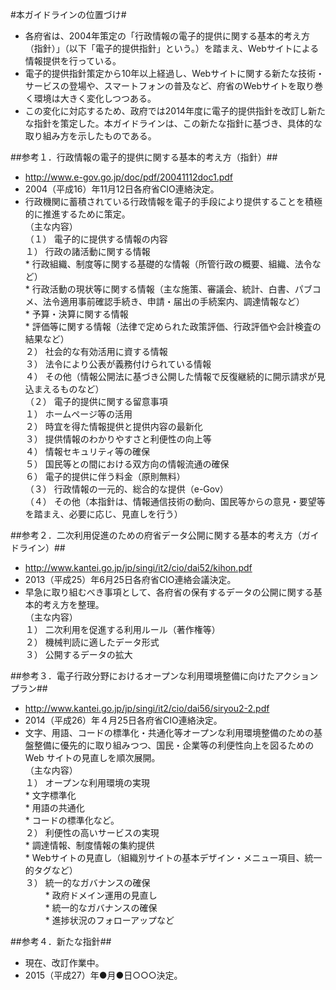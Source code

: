 #本ガイドラインの位置づけ#
* 各府省は、2004年策定の「行政情報の電子的提供に関する基本的考え方（指針）」（以下「電子的提供指針」という。）を踏まえ、Webサイトによる情報提供を行っている。  
* 電子的提供指針策定から10年以上経過し、Webサイトに関する新たな技術・サービスの登場や、スマートフォンの普及など、府省のWebサイトを取り巻く環境は大きく変化しつつある。  
* この変化に対応するため、政府では2014年度に電子的提供指針を改訂し新たな指針を策定した。本ガイドラインは、この新たな指針に基づき、具体的な取り組み方を示したものである。　　

##参考１．行政情報の電子的提供に関する基本的考え方（指針）##
* http://www.e-gov.go.jp/doc/pdf/20041112doc1.pdf  
* 2004（平成16）年11月12日各府省CIO連絡決定。  
* 行政機関に蓄積されている行政情報を電子的手段により提供することを積極的に推進するために策定。  
（主な内容）  
（１） 電子的に提供する情報の内容  
    １） 行政の諸活動に関する情報  
       * 行政組織、制度等に関する基礎的な情報（所管行政の概要、組織、法令など）  
       * 行政活動の現状等に関する情報（主な施策、審議会、統計、白書、パブコメ、法令適用事前確認手続き、申請・届出の手続案内、調達情報など）  
       * 予算・決算に関する情報  
       * 評価等に関する情報（法律で定められた政策評価、行政評価や会計検査の結果など）  
    ２） 社会的な有効活用に資する情報  
    ３） 法令により公表が義務付けられている情報  
    ４） その他（情報公開法に基づき公開した情報で反復継続的に開示請求が見込まえるものなど）  
（２） 電子的提供に関する留意事項  
    １） ホームページ等の活用  
    ２） 時宜を得た情報提供と提供内容の最新化  
    ３） 提供情報のわかりやすさと利便性の向上等  
    ４） 情報セキュリティ等の確保  
    ５） 国民等との間における双方向の情報流通の確保  
    ６） 電子的提供に伴う料金（原則無料）  
（３） 行政情報の一元的、総合的な提供（e-Gov）  
（４） その他（本指針は、情報通信技術の動向、国民等からの意見・要望等を踏まえ、必要に応じ、見直しを行う）  

##参考２．二次利用促進のための府省データ公開に関する基本的考え方（ガイドライン）##
* http://www.kantei.go.jp/jp/singi/it2/cio/dai52/kihon.pdf  
* 2013（平成25）年6月25日各府省CIO連絡会議決定。  
* 早急に取り組むべき事項として、各府省の保有するデータの公開に関する基本的考え方を整理。  
（主な内容）  
   １） 二次利用を促進する利用ルール（著作権等）  
   ２） 機械判読に適したデータ形式  
   ３） 公開するデータの拡大  

##参考３．電子行政分野におけるオープンな利用環境整備に向けたアクションプラン##
* http://www.kantei.go.jp/jp/singi/it2/cio/dai56/siryou2-2.pdf  
* 2014（平成26）年４月25日各府省CIO連絡決定。  
* 文字、用語、コードの標準化・共通化等オープンな利用環境整備のための基盤整備に優先的に取り組みつつ、国民・企業等の利便性向上を図るための Web サイトの見直しを順次展開。  
（主な内容）  
   １） オープンな利用環境の実現  
      * 文字標準化  
      * 用語の共通化  
      * コードの標準化など。  
   ２） 利便性の高いサービスの実現  
      * 調達情報、制度情報の集約提供  
      * Webサイトの見直し（組織別サイトの基本デザイン・メニュー項目、統一的タグなど）  
   ３） 統一的なガバナンスの確保  
　　  * 政府ドメイン運用の見直し  
　　  * 統一的なガバナンスの確保  
　　  * 進捗状況のフォローアップなど  

##参考４．新たな指針##
* 現在、改訂作業中。  
* 2015（平成27）年●月●日○○○決定。  
